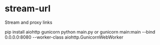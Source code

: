 # stream-url

Stream and proxy links 

pip install aiohttp gunicorn
python main.py
or 
gunicorn main:main --bind 0.0.0.0:8080 --worker-class aiohttp.GunicornWebWorker
